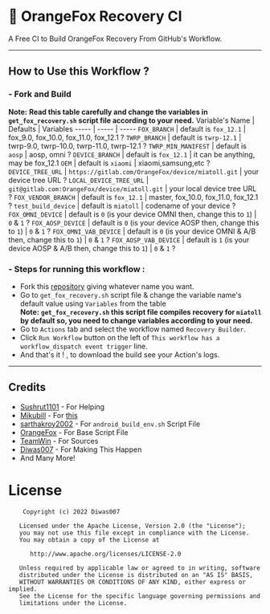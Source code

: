 # 🦊 OrangeFox Recovery CI
A Free CI to Build OrangeFox Recovery From GitHub's Workflow.
***
## How to Use this Workflow ?
### - Fork and Build

**Note:** **Read this table carefully and change the variables in `get_fox_recovery.sh` script file according to your need.**
Variable's Name | Defaults | Variables
----- | ----- | -----
`FOX_BRANCH` | default is `fox_12.1` | fox_9.0, fox_10.0, fox_11.0, fox_12.1 ?
`TWRP_BRANCH` | default is `twrp-12.1` | twrp-9.0, twrp-10.0, twrp-11.0, twrp-12.1 ?
`TWRP_MIN_MANIFEST` | default is `aosp` | aosp, omni ?
`DEVICE_BRANCH` | default is `fox_12.1` | it can be anything, may be fox_12.1
`OEM` | default is `xiaomi` | xiaomi,samsung,etc ?
`DEVICE_TREE_URL` | `https://gitlab.com/OrangeFox/device/miatoll.git` | your device tree URL ?
`LOCAL_DEVICE_TREE_URL` | `git@gitlab.com:OrangeFox/device/miatoll.git` | your local device tree URL ?
`FOX_VENDOR_BRANCH` | default is `fox_12.1` | master, fox_10.0, fox_11.0, fox_12.1 ?
`test_build_device` | default is `miatoll` | codename of your device ?
`FOX_OMNI_DEVICE` | default is `0` (is your device OMNI then, change this to `1`) | `0` & `1` ?
`FOX_AOSP_DEVICE` | default is `0` (is your device AOSP then, change this to `1`) | `0` & `1` ?
`FOX_OMNI_VAB_DEVICE` | default is `0` (is your device OMNI & A/B then, change this to `1`) | `0` & `1` ?
`FOX_AOSP_VAB_DEVICE` | default is `1` (is your device AOSP & A/B then, change this to `1`) | `0` & `1` ?

### - Steps for running this workflow :

* Fork this [repository](https://github.com/Diwas1111/Recovery-Builder) giving whatever name you want.
* Go to `get_fox_recovery.sh` script file & change the variable name's default value using `Variables` from the table <br> **Note:** **`get_fox_recovery.sh` this script file compiles recovery for `miatoll` by default so, you need to change variables according to your need.** </br>
* Go to `Actions` tab and select the workflow named `Recovery Builder`.
* Click `Run Workflow` button on the left of `This workflow has a workflow_dispatch event trigger` line.
* And that's it ! , to download the build see your Action's logs.
***

## Credits
- [Sushrut1101](https://github.com/Sushrut1101) - For Helping
- [Mikubill](https://github.com/Mikubill) - For [this](https://github.com/Mikubill/transfer)
- [sarthakroy2002](https://github.com/sarthakroy2002) - For `android_build_env.sh` Script File
- [OrangeFox](https://gitlab.com/OrangeFox) - For Base Script File
- [TeamWin](https://github.com/TeamWin) - For Sources
- [Diwas007](https://github.com/Diwas007) - For Making This Happen
- And Many More!

# License

        Copyright (c) 2022 Diwas007

       Licensed under the Apache License, Version 2.0 (the "License");
       you may not use this file except in compliance with the License.
       You may obtain a copy of the License at

          http://www.apache.org/licenses/LICENSE-2.0

       Unless required by applicable law or agreed to in writing, software
       distributed under the License is distributed on an "AS IS" BASIS,
       WITHOUT WARRANTIES OR CONDITIONS OF ANY KIND, either express or implied.
       See the License for the specific language governing permissions and
       limitations under the License.
